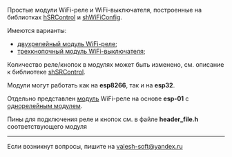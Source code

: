Простые модули WiFi-реле и WiFi-выключателя, построенные на библиотках [hSRControl](https://github.com/VAleSh-Soft/shSRControl) и [shWiFiConfig](https://github.com/VAleSh-Soft/shWiFiConfig). 

Имеются варианты: 
- [двухрелейный модуль WiFi-реле](wifi_socket/readme.md);
- [трехкнопочный модуль WiFi-выключателя](wifi_switch/readme.md);

Количество реле/кнопок в модулях может быть изменено, см. описание к библиотеке  [shSRControl](https://github.com/VAleSh-Soft/shSRControl).

Модули могут работать как на **esp8266**, так и на **esp32**.

Отдельно представлен [модуль](esp-01_socket/readme.md) WiFi-реле на основе **esp-01** с [однорелейным модулем](https://aliexpress.ru/item/32845077134.html).

Пины для подключения реле и кнопок см. в файле **header_file.h** соответствующего модуля

<hr>

Если возникнут вопросы, пишите на valesh-soft@yandex.ru 